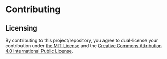 # Contributing

## Licensing
By contributing to this project/repository, you agree to dual-license your contribution under [the MIT License](https://github.com/browser-bugs/browser-bugs.github.io/blob/master/LICENSE-MIT.txt) and the [Creative Commons Attribution 4.0 International Public License](https://github.com/browser-bugs/browser-bugs.github.io/blob/master/LICENSE-CC-BY.txt).
